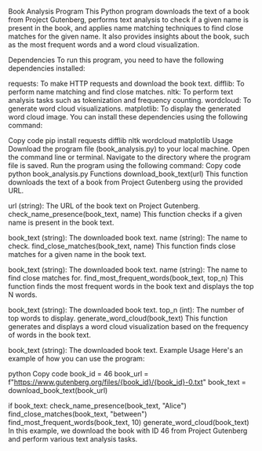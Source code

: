 Book Analysis Program This Python program downloads the text of a book from Project Gutenberg, performs text analysis to check if a given name is present in the book, and applies name matching techniques to find close matches for the given name. It also provides insights about the book, such as the most frequent words and a word cloud visualization.

Dependencies To run this program, you need to have the following dependencies installed:

requests: To make HTTP requests and download the book text. difflib: To perform name matching and find close matches. nltk: To perform text analysis tasks such as tokenization and frequency counting. wordcloud: To generate word cloud visualizations. matplotlib: To display the generated word cloud image. You can install these dependencies using the following command:

Copy code pip install requests difflib nltk wordcloud matplotlib Usage Download the program file (book_analysis.py) to your local machine. Open the command line or terminal. Navigate to the directory where the program file is saved. Run the program using the following command: Copy code python book_analysis.py Functions download_book_text(url) This function downloads the text of a book from Project Gutenberg using the provided URL.

url (string): The URL of the book text on Project Gutenberg. check_name_presence(book_text, name) This function checks if a given name is present in the book text.

book_text (string): The downloaded book text. name (string): The name to check. find_close_matches(book_text, name) This function finds close matches for a given name in the book text.

book_text (string): The downloaded book text. name (string): The name to find close matches for. find_most_frequent_words(book_text, top_n) This function finds the most frequent words in the book text and displays the top N words.

book_text (string): The downloaded book text. top_n (int): The number of top words to display. generate_word_cloud(book_text) This function generates and displays a word cloud visualization based on the frequency of words in the book text.

book_text (string): The downloaded book text. Example Usage Here's an example of how you can use the program:

python Copy code book_id = 46 book_url = f"https://www.gutenberg.org/files/{book_id}/{book_id}-0.txt"
book_text = download_book_text(book_url)

if book_text: check_name_presence(book_text, "Alice") find_close_matches(book_text, "between") find_most_frequent_words(book_text, 10) generate_word_cloud(book_text) In this example, we download the book with ID 46 from Project Gutenberg and perform various text analysis tasks.
